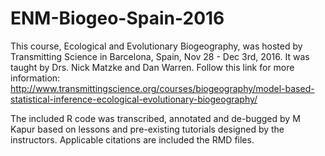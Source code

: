 # ENM-Biogeo-Spain-2016
This course, Ecological and Evolutionary Biogeography, was hosted by Transmitting Science in Barcelona, Spain, Nov 28 - Dec 3rd, 2016. It was taught by Drs. Nick Matzke and Dan Warren. Follow this link for more information: http://www.transmittingscience.org/courses/biogeography/model-based-statistical-inference-ecological-evolutionary-biogeography/

The included R code was transcribed, annotated and de-bugged by M Kapur based on lessons and pre-existing tutorials designed by the instructors. Applicable citations are included the RMD files.
